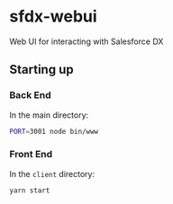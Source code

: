 # sfdx-webui
Web UI for interacting with Salesforce DX

## Starting up

### Back End
In the main directory:

````bash
PORT=3001 node bin/www
````

### Front End
In the `client` directory:

````bash
yarn start
````